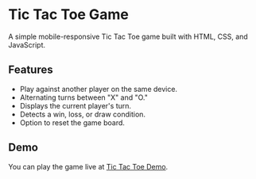 # Tic Tac Toe Game

A simple mobile-responsive Tic Tac Toe game built with HTML, CSS, and JavaScript.

## Features

- Play against another player on the same device.
- Alternating turns between "X" and "O."
- Displays the current player's turn.
- Detects a win, loss, or draw condition.
- Option to reset the game board.

## Demo

You can play the game live at [Tic Tac Toe Demo](https://ankitjhagithub21.github.io/tic-tac-toe/).


